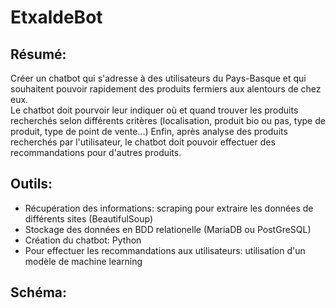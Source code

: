 # EtxaldeBot

## Résumé: 
Créer un chatbot qui s'adresse à des utilisateurs du Pays-Basque et qui souhaitent pouvoir rapidement des produits fermiers aux alentours de chez eux.   
Le chatbot doit pourvoir leur indiquer où et quand trouver les produits recherchés selon différents critères (localisation, produit bio ou pas, type de produit, type de point de vente...)
Enfin, après analyse des produits recherchés par l'utilisateur, le chatbot doit pouvoir effectuer des recommandations pour d'autres produits.

## Outils:
- Récupération des informations: scraping pour extraire les données de différents sites (BeautifulSoup)
- Stockage des données en BDD relationelle (MariaDB ou PostGreSQL)
- Création du chatbot: Python
- Pour effectuer les recommandations aux utilisateurs: utilisation d'un modèle de machine learning

## Schéma:
